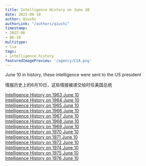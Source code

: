 ```yaml
---
title: Intelligence History on June 10
date: 2022-06-10
author: Qiushi 
authorLink: "/authors/qiushi"
timestamp: 
- 2022-06
- 06-10
multitype: 
- cia
tags: 
- intelligence_history
featuredImagePreview: '/agency/CIA.png'
---
```



June 10 in history, these intelligence were sent to the US president

情报历史上的6月10日，这些情报被递交给时任美国总统

<!--more-->







[Intelligence History on 1963 June 10](/dailybrief/1963-06-10)   
[Intelligence History on 1964 June 10](/dailybrief/1964-06-10)   
[Intelligence History on 1965 June 10](/dailybrief/1965-06-10)   
[Intelligence History on 1966 June 10](/dailybrief/1966-06-10)   
[Intelligence History on 1967 June 10](/dailybrief/1967-06-10)   
[Intelligence History on 1968 June 10](/dailybrief/1968-06-10)   
[Intelligence History on 1969 June 10](/dailybrief/1969-06-10)   
[Intelligence History on 1970 June 10](/dailybrief/1970-06-10)   
[Intelligence History on 1971 June 10](/dailybrief/1971-06-10)   
[Intelligence History on 1972 June 10](/dailybrief/1972-06-10)   
[Intelligence History on 1974 June 10](/dailybrief/1974-06-10)   
[Intelligence History on 1975 June 10](/dailybrief/1975-06-10)   
[Intelligence History on 1976 June 10](/dailybrief/1976-06-10)   

